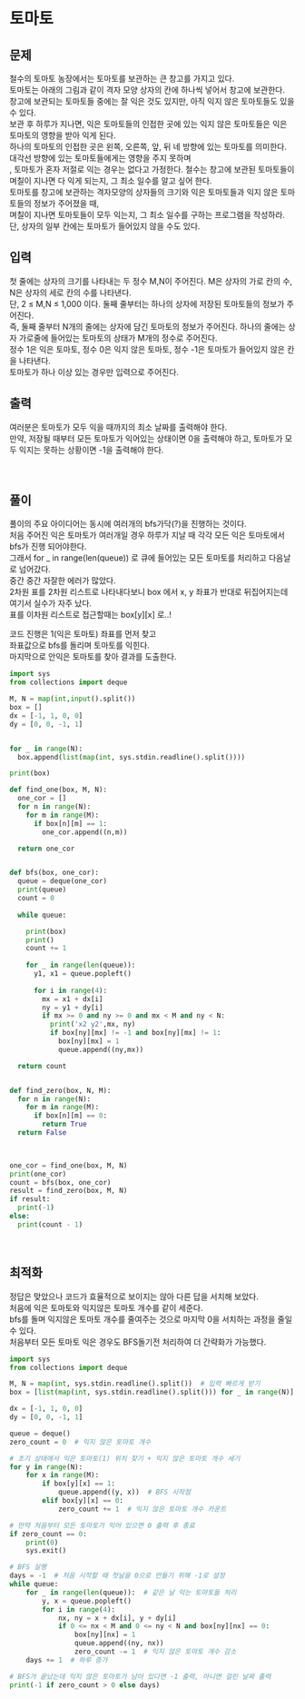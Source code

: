 # 토마토 

## 문제
철수의 토마토 농장에서는 토마토를 보관하는 큰 창고를 가지고 있다.  <br/>
토마토는 아래의 그림과 같이 격자 모양 상자의 칸에 하나씩 넣어서 창고에 보관한다.  <br/>
창고에 보관되는 토마토들 중에는 잘 익은 것도 있지만, 아직 익지 않은 토마토들도 있을 수 있다.  <br/>
보관 후 하루가 지나면, 익은 토마토들의 인접한 곳에 있는 익지 않은 토마토들은 익은 토마토의 영향을 받아 익게 된다.  <br/>
하나의 토마토의 인접한 곳은 왼쪽, 오른쪽, 앞, 뒤 네 방향에 있는 토마토를 의미한다. 대각선 방향에 있는 토마토들에게는 영향을 주지 못하며  <br/>
, 토마토가 혼자 저절로 익는 경우는 없다고 가정한다. 철수는 창고에 보관된 토마토들이 며칠이 지나면 다 익게 되는지, 그 최소 일수를 알고 싶어 한다.  <br/>
토마토를 창고에 보관하는 격자모양의 상자들의 크기와 익은 토마토들과 익지 않은 토마토들의 정보가 주어졌을 때,  <br/>
며칠이 지나면 토마토들이 모두 익는지, 그 최소 일수를 구하는 프로그램을 작성하라. 단, 상자의 일부 칸에는 토마토가 들어있지 않을 수도 있다.  <br/>

## 입력
첫 줄에는 상자의 크기를 나타내는 두 정수 M,N이 주어진다. M은 상자의 가로 칸의 수, N은 상자의 세로 칸의 수를 나타낸다.  <br/>
단, 2 ≤ M,N ≤ 1,000 이다. 둘째 줄부터는 하나의 상자에 저장된 토마토들의 정보가 주어진다.  <br/>
즉, 둘째 줄부터 N개의 줄에는 상자에 담긴 토마토의 정보가 주어진다. 하나의 줄에는 상자 가로줄에 들어있는 토마토의 상태가 M개의 정수로 주어진다.  <br/>
정수 1은 익은 토마토, 정수 0은 익지 않은 토마토, 정수 -1은 토마토가 들어있지 않은 칸을 나타낸다.  <br/>
토마토가 하나 이상 있는 경우만 입력으로 주어진다.  <br/>

## 출력
여러분은 토마토가 모두 익을 때까지의 최소 날짜를 출력해야 한다.  <br/>
만약, 저장될 때부터 모든 토마토가 익어있는 상태이면 0을 출력해야 하고, 토마토가 모두 익지는 못하는 상황이면 -1을 출력해야 한다.  <br/>
  <br/>  <br/>
  
## 풀이
풀이의 주요 아이디어는 동시에 여러개의 bfs가닥(?)을 진행하는 것이다.  <br/>
처음 주어진 익은 토마토가 여러개일 경우 하루가 지날 때 각각 모든 익은 토마토에서 bfs가 진행 되어야한다.  <br/>
그래서 for _ in range(len(queue)) 로 큐에 들어있는 모든 토마토를 처리하고 다음날로 넘어갔다.  <br/>
중간 중간 자잘한 에러가 많았다.  <br/>
2차원 표를 2차원 리스트로 나타내다보니 box 에서 x, y 좌표가 반대로 뒤집어지는데 여기서 실수가 자주 났다.  <br/>
표를 이차원 리스트로 접근할때는 box[y][x] 로..!  <br/>

코드 진행은 1(익은 토마토) 좌표를 먼저 찾고  <br/>
좌표값으로 bfs를 돌리며 토마토를 익힌다.  <br/>
마지막으로 안익은 토마토를 찾아 결과를 도출한다.  <br/>

```python
import sys
from collections import deque

M, N = map(int,input().split())
box = []
dx = [-1, 1, 0, 0]
dy = [0, 0, -1, 1]


for _ in range(N):
  box.append(list(map(int, sys.stdin.readline().split())))

print(box)

def find_one(box, M, N):
  one_cor = []
  for n in range(N):
    for m in range(M):
      if box[n][m] == 1:
        one_cor.append((n,m))

  return one_cor


def bfs(box, one_cor):
  queue = deque(one_cor)
  print(queue)
  count = 0
  
  while queue:

    print(box)
    print()
    count += 1
    
    for _ in range(len(queue)):
      y1, x1 = queue.popleft()
      
      for i in range(4):
        mx = x1 + dx[i]
        ny = y1 + dy[i]
        if mx >= 0 and ny >= 0 and mx < M and ny < N:
          print('x2 y2',mx, ny)
          if box[ny][mx] != -1 and box[ny][mx] != 1:
            box[ny][mx] = 1
            queue.append((ny,mx))

  return count


def find_zero(box, N, M):
  for n in range(N):
    for m in range(M):
      if box[n][m] == 0:
        return True
  return False
      


one_cor = find_one(box, M, N)
print(one_cor)
count = bfs(box, one_cor)
result = find_zero(box, M, N)
if result:
  print(-1)
else:
  print(count - 1)
```
  <br/>
  
## 최적화
정답은 맞았으나 코드가 효율적으로 보이지는 않아 다른 답을 서치해 보았다.  <br/>
처음에 익은 토마토와 익지않은 토마토 개수를 같이 세준다.  <br/>
bfs를 돌며 익지않은 토마토 개수를 줄여주는 것으로 마지막 0을 서치하는 과정을 줄일수 있다.  <br/>
처음부터 모든 토마토 익은 경우도 BFS돌기전 처리하여 더 간략화가 가능했다.  <br/>

```python
import sys
from collections import deque

M, N = map(int, sys.stdin.readline().split())  # 입력 빠르게 받기
box = [list(map(int, sys.stdin.readline().split())) for _ in range(N)]  # 2D 리스트 한 번에 만들기

dx = [-1, 1, 0, 0]
dy = [0, 0, -1, 1]

queue = deque()
zero_count = 0  # 익지 않은 토마토 개수

# 초기 상태에서 익은 토마토(1) 위치 찾기 + 익지 않은 토마토 개수 세기
for y in range(N):
    for x in range(M):
        if box[y][x] == 1:
            queue.append((y, x))  # BFS 시작점
        elif box[y][x] == 0:
            zero_count += 1  # 익지 않은 토마토 개수 카운트

# 만약 처음부터 모든 토마토가 익어 있으면 0 출력 후 종료
if zero_count == 0:
    print(0)
    sys.exit()

# BFS 실행
days = -1  # 처음 시작할 때 첫날을 0으로 만들기 위해 -1로 설정
while queue:
    for _ in range(len(queue)):  # 같은 날 익는 토마토들 처리
        y, x = queue.popleft()
        for i in range(4):
            nx, ny = x + dx[i], y + dy[i]
            if 0 <= nx < M and 0 <= ny < N and box[ny][nx] == 0:
                box[ny][nx] = 1
                queue.append((ny, nx))
                zero_count -= 1  # 익지 않은 토마토 개수 감소
    days += 1  # 하루 증가

# BFS가 끝났는데 익지 않은 토마토가 남아 있다면 -1 출력, 아니면 걸린 날짜 출력
print(-1 if zero_count > 0 else days)

```
